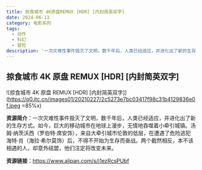 ```yaml
---
title: 掠食城市 4K原盘REMUX [HDR] [内封简英双字]
date: 2024-06-13
category: 电影系列
tags:
  - 动作
  - 科幻
  - 冒险
description: '一次灾难性事件毁灭了文明，数千年后，人类已经适应，并进化出了新的生存方式。如今，巨大的移动城市在地球上漫步，无情地吞噬着小牵引城镇。汤姆·纳茨沃西（罗伯特·席安饰），来自大牵引城市伦敦的低层，在遭遇了危险逃犯海特·肖（海拉·希尔莫饰）后，不得不开始为生存而奋战。两个截然相反，本不该相遇的人，却意外结盟，他们注定将改变未来。'
---
```


## 掠食城市 4K 原盘 REMUX [HDR] [内封简英双字]

![掠食城市 4K 原盘 REMUX [HDR] [内封简英双字]](https://p0.itc.cn/images01/20210227/2c5273e7bc03417f98c31b4129836e0f.jpeg =85%x)

**资源简介**：一次灾难性事件毁灭了文明，数千年后，人类已经适应，并进化出了新的生存方式。如今，巨大的移动城市在地球上漫步，无情地吞噬着小牵引城镇。汤姆·纳茨沃西（罗伯特·席安饰），来自大牵引城市伦敦的低层，在遭遇了危险逃犯海特·肖（海拉·希尔莫饰）后，不得不开始为生存而奋战。两个截然相反，本不该相遇的人，却意外结盟，他们注定将改变未来。

**资源链接**：https://www.alipan.com/s/j1ezRcsPUbf
